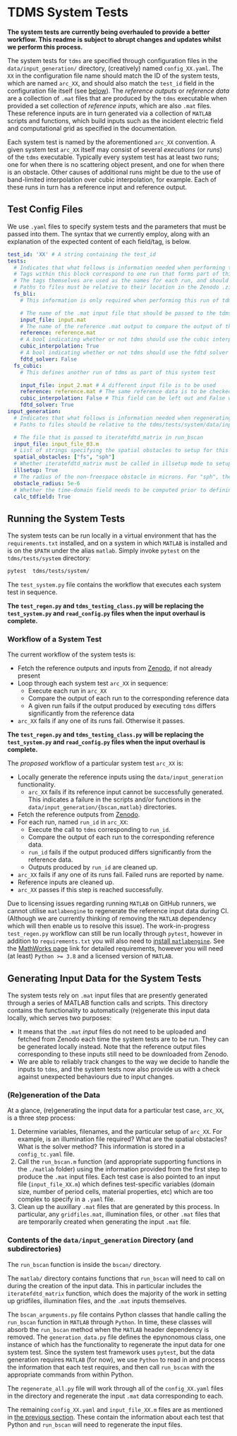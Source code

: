 # TDMS System Tests

**The system tests are currently being overhauled to provide a better workflow. This readme is subject to abrupt changes and updates whilst we perform this process.**

The system tests for `tdms` are specified through configuration files in the `data/input_generation/` directory, (creatively) named `config_XX.yaml`. The `XX` in the configuration file name should match the ID of the system tests, which are named `arc_XX`, and should also match the `test_id` field in the configuration file itself (see [below]()). The _reference outputs_ or _reference data_ are a collection of `.mat` files that are produced by the `tdms` executable when provided a set collection of _reference inputs_, which are also `.mat` files. These reference inputs are in turn generated via a collection of `MATLAB` scripts and functions, which build inputs such as the incident electric field and computational grid as specified in the documentation.

Each system test is named by the aforementioned `arc_XX` convention. A given system test `arc_XX` itself may consist of several _executions_ (or _runs_) of the `tdms` executable. Typically every system test has at least two runs; one for when there is no scattering object present, and one for when there is an obstacle. Other causes of additional runs might be due to the use of band-limited interpolation over cubic interpolation, for example. Each of these runs in turn has a reference input and reference output.

## Test Config Files

We use `.yaml` files to specify system tests and the parameters that must be passed into them. The syntax that we currently employ, along with an explanation of the expected content of each field/tag, is below.
```yaml
test_id: 'XX' # A string containing the test_id
tests:
  # Indicates that what follows is information needed when performing the runs that make up this system test
  # Tags within this block correspond to one run that forms part of this system test
  # The tags themselves are used as the names for each run, and should be unique
  # Paths to files must be relative to their location in the Zenodo .zip file that is to be downloaded
  fs_bli:
    # This information is only required when performing this run of tdms.

    # The name of the .mat input file that should be passed to the tdms executable.
    input_file: input.mat
    # The name of the reference .mat output to compare the output of the local tdms run to.
    reference: reference.mat
    # A bool indicating whether or not tdms should use the cubic interpolation switch -c or not in this run. Defaults to False if not present.
    cubic_interpolation: True
    # A bool indicating whether or not tdms should use the fdtd solver method or not (in which case pstd is used). Defaults to False if not present.
    fdtd_solver: False
  fs_cubic:
    # This defines another run of tdms as part of this system test

    input_file: input_2.mat # A different input file is to be used
    reference: reference.mat # The same reference data is to be checked against
    cubic_interpolation: False # This field can be left out and False will be inferred by pytest
    fdtd_solver: True
input_generation:
  # Indicates that what follows is information needed when regenerating the .mat inputs that are passed to tdms in the runs that consistute this test.
  # Paths to files should be relative to the tdms/tests/system/data/input_generation directory.

  # The file that is passed to iteratefdtd_matrix in run_bscan
  input_file: input_file_03.m
  # List of strings specifying the spatial obstacles to setup for this test. One of these should be 'fs' for "freespace". The other obstacle(s) can be any of "sph" (sphere), "cyl" (cylindrical), or "sc" (point-source at the origin)
  spatial_obstacles: ["fs", "sph"]
  # Whether iteratefdtd_matrix must be called in illsetup mode to setup the illumination file, prior to its call in filesetup mode. Defaults to False if not present or unpopulated
  illsetup: True
  # The radius of the non-freespace obstacle in microns. For "sph", the radius of the sphere. For "cyl", the radius of the circular faces. For "sc", this option is ignored. Defaults to 15e-6 if not set.
  obstacle_radius: 5e-6
  # Whether the time-domain field needs to be computed prior to defining the scattering matrix and other material properties. Defaults to False if not present.
  calc_tdfield: True
```

## Running the System Tests

The system tests can be run locally in a virtual environment that has the `requirements.txt` installed, and on a system in which `MATLAB` is installed and is on the `$PATH` under the alias `matlab`. Simply invoke `pytest` on the `tdms/tests/system` directory:
```bash
pytest  tdms/tests/system/
```

The `test_system.py` file contains the workflow that executes each system test in sequence.

**The `test_regen.py` and `tdms_testing_class.py` will be replacing the `test_system.py` and `read_config.py` files when the input overhaul is complete.**

### Workflow of a System Test

The current workflow of the system tests is:
- Fetch the reference outputs and inputs from [Zenodo](https://zenodo.org/record/7440616/files), if not already present
- Loop through each system test `arc_XX` in sequence:
    - Execute each run in `arc_XX`
    - Compare the output of each run to the corresponding reference data
    - A given run fails if the output produced by executing `tdms` differs significantly from the reference data
- `arc_XX` fails if any one of its runs fail. Otherwise it passes.

**The `test_regen.py` and `tdms_testing_class.py` will be replacing the `test_system.py` and `read_config.py` files when the input overhaul is complete.**

The _proposed_ workflow of a particular system test `arc_XX` is:
- Locally generate the reference inputs using the `data/input_generation` functionality.
    - `arc_XX` fails if its reference input cannot be successfully generated. This indicates a failure in the scripts and/or functions in the `data/input_generation/{bscan,matlab}` directories.
- Fetch the reference outputs from [Zenodo](https://zenodo.org/record/7440616/files).
- For each run, named `run_id` in `arc_XX`:
    - Execute the call to `tdms` corresponding to `run_id`.
    - Compare the output of each run to the corresponding reference data.
    - `run_id` fails if the output produced differs significantly from the reference data.
    - Outputs produced by `run_id` are cleaned up.
- `arc_XX` fails if any one of its runs fail. Failed runs are reported by name.
- Reference inputs are cleaned up.
- `arc_XX` passes if this step is reached successfully.

Due to licensing issues regarding running `MATLAB` on GitHub runners, we cannot utilise `matlabengine` to regenerate the reference input data during CI. (Although we are currently thinking of removing the `MATLAB` dependency which will then enable us to resolve this issue). The work-in-progress `test_regen.py` workflow can still be run locally through `pytest`, however in addition to `requirements.txt` you will also need to [install `matlabengine`](https://uk.mathworks.com/help/matlab/matlab_external/install-the-matlab-engine-for-python.html). See the [MathWorks page](https://uk.mathworks.com/help/matlab/matlab_external/install-the-matlab-engine-for-python.html) link for detailed requirements, however you will need (at least) `Python >= 3.8` and a licensed version of `MATLAB`.

## Generating Input Data for the System Tests

The system tests rely on `.mat` input files that are presently generated through a series of MATLAB function calls and scripts. This directory contains the functionality to automatically (re)generate this input data locally, which serves two purposes:
- It means that the `.mat` _input_ files do not need to be uploaded and fetched from Zenodo each time the system tests are to be run. They can be generated locally instead. Note that the reference output files corresponding to these inputs still need to be downloaded from Zenodo.
- We are able to reliably track changes to the way we decide to handle the inputs to `tdms`, and the system tests now also provide us with a check against unexpected behaviours due to input changes.

### (Re)generation of the Data

At a glance, (re)generating the input data for a particular test case, `arc_XX`, is a three step process:
1. Determine variables, filenames, and the particular setup of `arc_XX`. For example, is an illumination file required? What are the spatial obstacles? What is the solver method? This information is stored in a `config_tc.yaml` file.
1. Call the `run_bscan.m` function (and appropriate supporting functions in the `./matlab` folder) using the information provided from the first step to produce the `.mat` input files. Each test case is also pointed to an input file (`input_file_XX.m`) which defines test-specific variables (domain size, number of period cells, material properties, etc) which are too complex to specify in a `.yaml` file.
1. Clean up the auxillary `.mat` files that are generated by this process. In particular, any `gridfiles.mat`, illumination files, or other `.mat` files that are temporarily created when generating the input `.mat` file.

### Contents of the `data/input_generation` Directory (and subdirectories)

The `run_bscan` function is inside the `bscan/` directory.

The `matlab/` directory contains functions that `run_bscan` will need to call on during the creation of the input data. This in particular includes the `iteratefdtd_matrix` function, which does the majority of the work in setting up gridfiles, illumination files, and the `.mat` inputs themselves.

The `bscan_arguments.py` file contains Python classes that handle calling the `run_bscan` function in `MATLAB` through `Python`. In time, these classes will absorb the `run_bscan` method when the `MATLAB` header dependency is removed. The `generation_data.py` file defines the epynonomous class, one instance of which has the functionality to regenerate the input data for one system test. Since the system test framework uses `pytest`, but the data generation requires `MATLAB` (for now), we use `Python` to read in and process the information that each test requires, and then call `run_bscan` with the appropriate commands from within Python.

The `regenerate_all.py` file will work through all of the `config_XX.yaml` files in the directory and regenerate the input `.mat` data corresponding to each.

The remaining `config_XX.yaml` and `input_file_XX.m` files are as mentioned in [the previous section](#regeneration-of-the-data). These contain the information about each test that Python and `run_bscan` will need to regenerate the input files.
